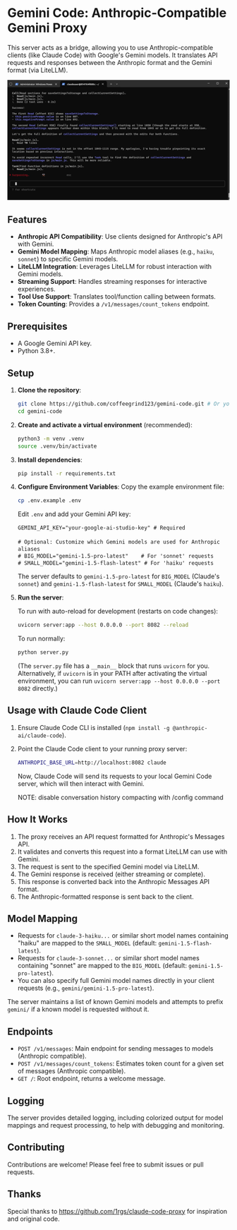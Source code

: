 # Gemini Code: Anthropic-Compatible Gemini Proxy

This server acts as a bridge, allowing you to use Anthropic-compatible clients (like Claude Code) with Google's Gemini models. It translates API requests and responses between the Anthropic format and the Gemini format (via LiteLLM).

![Anthropic API Proxy](image.png)

## Features

- **Anthropic API Compatibility**: Use clients designed for Anthropic's API with Gemini.
- **Gemini Model Mapping**: Maps Anthropic model aliases (e.g., `haiku`, `sonnet`) to specific Gemini models.
- **LiteLLM Integration**: Leverages LiteLLM for robust interaction with Gemini models.
- **Streaming Support**: Handles streaming responses for interactive experiences.
- **Tool Use Support**: Translates tool/function calling between formats.
- **Token Counting**: Provides a `/v1/messages/count_tokens` endpoint.

## Prerequisites

- A Google Gemini API key.
- Python 3.8+.

## Setup

1.  **Clone the repository**:
    ```bash
    git clone https://github.com/coffeegrind123/gemini-code.git # Or your fork
    cd gemini-code
    ```

2.  **Create and activate a virtual environment** (recommended):
    ```bash
    python3 -m venv .venv
    source .venv/bin/activate
    ```

3.  **Install dependencies**:
    ```bash
    pip install -r requirements.txt
    ```

4.  **Configure Environment Variables**:
    Copy the example environment file:
    ```bash
    cp .env.example .env
    ```
    Edit `.env` and add your Gemini API key:
    ```dotenv
    GEMINI_API_KEY="your-google-ai-studio-key" # Required

    # Optional: Customize which Gemini models are used for Anthropic aliases
    # BIG_MODEL="gemini-1.5-pro-latest"    # For 'sonnet' requests
    # SMALL_MODEL="gemini-1.5-flash-latest" # For 'haiku' requests
    ```
    The server defaults to `gemini-1.5-pro-latest` for `BIG_MODEL` (Claude's `sonnet`) and `gemini-1.5-flash-latest` for `SMALL_MODEL` (Claude's `haiku`).

5.  **Run the server**:

    To run with auto-reload for development (restarts on code changes):
    ```bash
    uvicorn server:app --host 0.0.0.0 --port 8082 --reload
    ```

    To run normally:
    ```bash
    python server.py
    ```
    (The `server.py` file has a `__main__` block that runs `uvicorn` for you. Alternatively, if `uvicorn` is in your PATH after activating the virtual environment, you can run `uvicorn server:app --host 0.0.0.0 --port 8082` directly.)

## Usage with Claude Code Client

1.  Ensure Claude Code CLI is installed (`npm install -g @anthropic-ai/claude-code`).
2.  Point the Claude Code client to your running proxy server:
    ```bash
    ANTHROPIC_BASE_URL=http://localhost:8082 claude
    ```
    Now, Claude Code will send its requests to your local Gemini Code server, which will then interact with Gemini.

    NOTE: disable conversation history compacting with /config command

## How It Works

1.  The proxy receives an API request formatted for Anthropic's Messages API.
2.  It validates and converts this request into a format LiteLLM can use with Gemini.
3.  The request is sent to the specified Gemini model via LiteLLM.
4.  The Gemini response is received (either streaming or complete).
5.  This response is converted back into the Anthropic Messages API format.
6.  The Anthropic-formatted response is sent back to the client.

## Model Mapping

- Requests for `claude-3-haiku...` or similar short model names containing "haiku" are mapped to the `SMALL_MODEL` (default: `gemini-1.5-flash-latest`).
- Requests for `claude-3-sonnet...` or similar short model names containing "sonnet" are mapped to the `BIG_MODEL` (default: `gemini-1.5-pro-latest`).
- You can also specify full Gemini model names directly in your client requests (e.g., `gemini/gemini-1.5-pro-latest`).

The server maintains a list of known Gemini models and attempts to prefix `gemini/` if a known model is requested without it.

## Endpoints

- `POST /v1/messages`: Main endpoint for sending messages to models (Anthropic compatible).
- `POST /v1/messages/count_tokens`: Estimates token count for a given set of messages (Anthropic compatible).
- `GET /`: Root endpoint, returns a welcome message.

## Logging

The server provides detailed logging, including colorized output for model mappings and request processing, to help with debugging and monitoring.

## Contributing

Contributions are welcome! Please feel free to submit issues or pull requests.

## Thanks

Special thanks to https://github.com/1rgs/claude-code-proxy for inspiration and original code.
